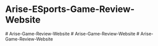 # Arise-ESports-Game-Review-Website
#   A r i s e - G a m e - R e v i e w - W e b s i t e  
 #   A r i s e - G a m e - R e v i e w - W e b s i t e  
 #   A r i s e - G a m e - R e v i e w - W e b s i t e  
 